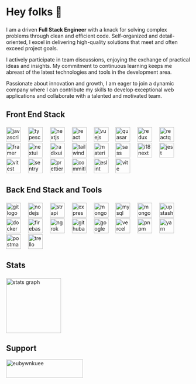 <h1 align="left">Hey folks 👋</h1>

###

<p align="left">I am a driven <b>Full Stack Engineer</b> with a knack for solving complex problems through clean and efficient code. Self-organized and detail-oriented, I excel in delivering high-quality solutions that meet and often exceed project goals.

I actively participate in team discussions, enjoying the exchange of practical ideas and insights. My commitment to continuous learning keeps me abreast of the latest technologies and tools in the development area.

Passionate about innovation and growth, I am eager to join a dynamic company where I can contribute my skills to develop exceptional web applications and collaborate with a talented and motivated team.
</p>

###

<h2 align="left">Front End Stack</h2>

###

<div align="left">
  <img src="https://cdn.simpleicons.org/javascript" height="40" alt="javascript logo"  />
  <img width="12" />
  <img src="https://cdn.simpleicons.org/typescript/3178C6" height="40" alt="typescript logo"  />
  <img width="12" />
  <img src="https://cdn.simpleicons.org/nextdotjs/000/fff" height="40" alt="nextjs logo"  />
  <img width="12" />
  <img src="https://cdn.simpleicons.org/react/61DAFB" height="40" alt="react logo"  />
  <img width="12" />
  <img src="https://cdn.simpleicons.org/vuedotjs/4FC08D" height="40" alt="vuejs logo"  />
  <img width="12" />
  <img src="https://cdn.simpleicons.org/quasar/42A5F5" height="40" alt="quasar logo"  />
  <img width="12" />
  <img src="https://cdn.simpleicons.org/redux/764ABC" height="40" alt="redux logo"  />
  <img width="12" />
  <img src="https://cdn.simpleicons.org/reactquery" height="40" alt="reactquery logo"  />
  <img width="12" />
  <img src="https://cdn.simpleicons.org/framer" height="40" alt="framer logo"  />
  <img width="12" />
  <img src="https://cdn.simpleicons.org/nextui/000/fff" height="40" alt="nextui logo"  />
  <img width="12" />
  <img src="https://cdn.simpleicons.org/radixui" height="40" alt="radixui logo"  />
  <img width="12" />
  <img src="https://cdn.simpleicons.org/tailwindcss/06B6D4" height="40" alt="tailwindcss logo"  />
  <img width="12" />
  <img src="https://cdn.simpleicons.org/mui/007FFF" height="40" alt="materialui logo"  />
  <img width="12" />
  <img src="https://cdn.simpleicons.org/sass/CC6699" height="40" alt="sass logo"  />
  <img width="12" />
  <img src="https://cdn.simpleicons.org/i18next" height="40" alt="i18next logo"  />
  <img width="12" />
  <img src="https://cdn.simpleicons.org/jest/C21325" height="40" alt="jest logo"  />
  <img width="12" />
  <img src="https://cdn.simpleicons.org/vitest" height="40" alt="vitest logo"  />
  <img width="12" />
  <img src="https://cdn.simpleicons.org/sentry/362D59/F9628F" height="40" alt="sentry logo"  />
  <img width="12" />
  <img src="https://cdn.simpleicons.org/prettier" height="40" alt="prettier logo"  />
  <img width="12" />
  <img src="https://cdn.simpleicons.org/commitlint/000/fff" height="40" alt="commitlint logo"  />
  <img width="12" />
  <img src="https://cdn.simpleicons.org/eslint/4B32C3" height="40" alt="eslint logo"  />
  <img width="12" />
  <img src="https://cdn.simpleicons.org/vite" height="40" alt="vite logo"  />
</div>

###

<h2 align="left">Back End Stack and Tools</h2>

###

<div align="left">
  <img src="https://cdn.simpleicons.org/git" height="40" alt="git logo"  />
  <img width="12" />
  <img src="https://cdn.simpleicons.org/nodedotjs/339933" height="40" alt="nodejs logo"  />
  <img width="12" />
  <img src="https://cdn.simpleicons.org/strapi" height="40" alt="strapi logo"  />
  <img width="12" />
  <img src="https://cdn.simpleicons.org/express/000000/fff" height="40" alt="express logo"  />
  <img width="12" />
  <img src="https://cdn.simpleicons.org/mongodb/47A248" height="40" alt="mongodb logo"  />
  <img width="12" />
  <img src="https://cdn.simpleicons.org/mysql/4479A1" height="40" alt="mysql logo"  />
  <img width="12" />
  <img src="https://cdn.simpleicons.org/mongoose" height="40" alt="mongoose logo"  />
  <img width="12" />
  <img src="https://cdn.simpleicons.org/upstash" height="40" alt="upstash logo"  />
  <img width="12" />
  <img src="https://cdn.simpleicons.org/docker/2496ED" height="40" alt="docker logo"  />
  <img width="12" />
  <img src="https://cdn.simpleicons.org/firebase/FFCA28" height="40" alt="firebase logo"  />
  <img width="12" />
  <img src="https://cdn.simpleicons.org/ngrok/000/fff" height="40" alt="ngrok logo"  />
  <img width="12" />
  <img src="https://cdn.simpleicons.org/githubactions/2088FF" height="40" alt="githubactions logo"  />
  <img width="12" />
  <img src="https://cdn.simpleicons.org/googleanalytics" height="40" alt="googleanalytics logo"  />
  <img width="12" />
  <img src="https://cdn.simpleicons.org/vercel/000/fff" height="40" alt="vercel logo"  />
  <img width="12" />
  <img src="https://cdn.simpleicons.org/pnpm" height="40" alt="pnpm logo"  />
  <img width="12" />
  <img src="https://cdn.simpleicons.org/yarn" height="40" alt="yarn logo"  />
  <img width="12" />
  <img src="https://cdn.simpleicons.org/postman" height="40" alt="postman logo"  />
  <img width="12" />
  <img src="https://cdn.simpleicons.org/trello" height="40" alt="trello logo"  />
</div>

###

<h2 align="left">Stats</h2>

###

<div align="left">
  <img src="https://github-readme-stats.vercel.app/api?username=uigywnkiub&hide_title=true&hide_rank=false&show_icons=true&include_all_commits=false&count_private=true&disable_animations=false&theme=codeSTACKr&locale=en&hide_border=true&order=1" height="150" alt="stats graph"  />
</div>

###

<h2 align="left">Support</h2>

<p><a href="https://www.buymeacoffee.com/eubywnkuee"> <img align="left" src="https://cdn.buymeacoffee.com/buttons/v2/default-yellow.png" height="50" width="210" alt="eubywnkuee" /></a></p><br><be>
